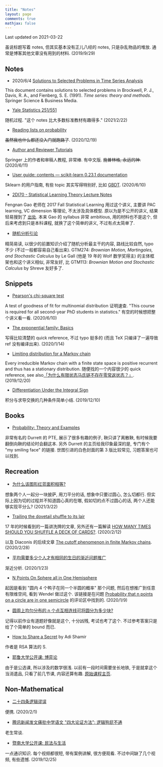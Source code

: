 ```yaml
---
title: "Notes"
layout: page
comments: true
mathjax: false
---
```


Last updated on 2021-03-22

虽说标题写着 notes, 但其实基本没有正儿八经的 notes, 只是杂乱物品的堆放. 通常是博客其他文章没有用到的材料. (2019/9/29)

## Notes

- 2020/6/4 [Solutions to Selected Problems in Time Series
Analysis](https://shiina18.github.io/assets/docs/Solutions%20to%20Selected%20Problems%20in%20Time%20Series%20Analysis.pdf)

This document contains solutions to selected problems in Brockwell, P. J., Davis, R. A., and Fienberg, S. E. (1991). *Time series: theory and methods*. Springer Science & Business Media.

- [Yale Statistics 251/551](https://www.zhihu.com/question/435887518/answer/1710254485)

随机过程. "这个 notes 比大多数标准教材有趣得多." (2021/2/22)

- [Reading lists on probability](https://www.zhihu.com/question/60288185/answer/1634006267)

~~虽然我也什么都还没入门就跑路了~~. (2020/12/19)

- [Author and Reviewer Tutorials](https://www.springer.com/cn/authors-editors/authorandreviewertutorials)

Springer 上的作者和审稿人教程, 非常棒. 有中文版. ~~施普林格, 永远的神.~~ (2020/6/11)

- [User guide: contents — scikit-learn 0.23.1 documentation](https://scikit-learn.org/stable/user_guide.html)

Sklearn 的用户指南, 有些 topic 其实写得特别好, 比如 [GBDT](https://scikit-learn.org/stable/modules/ensemble.html#gradient-tree-boosting). (2020/6/10)

- [2DI70 - Statistical Learning Theory Lecture Notes](https://www.win.tue.nl/~rmcastro/2DI70/files/2DI70_Lecture_Notes.pdf)

Fengnan Gao 老师在 2017 Fall Statistical Learning 用过这个讲义, 主要讲 PAC learning, VC dimension 等理论, 不太涉及具体模型. 原以为是不公开的讲义, 结果轻易搜到了 [出处](https://www.win.tue.nl/~rmcastro/2DI70/). 本来 Gao 的 syllabus 非常 ambitious, 用的材料也不是这个, 但后来考虑到只是本科课程, 就换了这个简单的讲义, 不过有点太简单了. 

- [随机分析引论](http://homepage.fudan.edu.cn/jgying/files/2011/06/%E9%9A%8F%E6%9C%BA%E5%88%86%E6%9E%90%E5%BC%95%E8%AE%BA2015-6.pdf)

精简易读, 以很少的前置知识介绍了随机分析最主干的内容, 路线比较自然, typo 不少 (不过一般都容易自己看出来). GTM274: *Brownian Motion, Martingales, and Stochastic Calculus* by Le Gall (他是 19 年的 Wolf 数学奖得主) 的主体框架也和这个讲义相似, 非常友好, 比 GTM113: *Brownian Motion and Stochastic Calculus* by Shreve 友好多了.

## Snippets

- [Pearson's chi-square test](http://personal.psu.edu/drh20/asymp/fall2006/lectures/ANGELchpt07.pdf)

A test of goodness of fit for multinomial distribution 证明速查. "This course is required for all second-year PhD students in statistics." 有空的时候想把整个讲义看一看. (2020/6/10)

- [The exponential family: Basics](https://people.eecs.berkeley.edu/~jordan/courses/260-spring10/other-readings/chapter8.pdf)

写得比较清楚的 quick reference, 不过 typo 挺多的 (而且 TeX 只编译了一遍导致 ref 没有编译出来). (2020/1/14)

- [Limiting distribution for a Markov chain](http://www.columbia.edu/~ks20/stochastic-I/stochastic-I-MCII.pdf)

Every irreducible Markov chain with a finite state space is positive recurrent and thus has a stationary distribution. 随便找的一个内容很少的 quick reference, see also[「为什么有限状态马氏链不存在零常返状态？」](https://www.zhihu.com/question/361982166/answer/943474143). (2019/12/20)

- [Differentiation Under the Integral Sign](https://planetmath.org/differentiationundertheintegralsign)

积分与求导交换的几种条件简单小结. (2019/12/10)

## Books

- [Probability: Theory and Examples](https://services.math.duke.edu/~rtd/)

非常有名的 Durrett 的 PTE, 展示了很多有趣的例子, 鞅只讲了离散鞅, 有时候我要翻倒向鞅的结论时会翻这本. 另外 Durrett 的主页给我印象最深的是, 专门有个 "my smiling face" 的链接. 世图引进的白色封面的第 3 版比较常见, 习题答案也可以找到.

## Recreation

- [为什么该图形红蓝面积相等?](https://www.zhihu.com/question/447744804/answer/1769560146)

想象两个人一起分一块披萨, 用刀平分的话, 想象中只要过圆心, 怎么切都行. 但实际上因为切的过程并不知道圆心真的在哪, 假如切的点不过圆心的话, 两个人还能够实现平分么? (2021/3/22)

- [Trailing the dovetail shuffle to its lair](https://projecteuclid.org/download/pdf_1/euclid.aoap/1177005705)

17 年的时候看到的一篇讲洗牌的文章, 另外还有一篇解读 [HOW MANY TIMES SHOULD YOU SHUFFLE A DECK OF CARDS?](https://www.dartmouth.edu/~chance/teaching_aids/Mann.pdf). (2020/2/12)

以及 Diaconis 的后续文章 [The cutoff phenomenon in finite Markov chains](https://www.pnas.org/content/pnas/93/4/1659.full.pdf). (2020/2/28)

- [平均需要多少个人才有相同的生日的渐近问题推广](https://www.zhihu.com/question/367513670)

渐近分析. (2020/1/23)

- [N Points On Sphere all in One Hemisphere](https://mathpages.com/home/kmath327/kmath327.htm)

起因是看到 "圆内 4 个鸭子在同一个半圆的概率" 那个问题, 然后在想推广到任意有限维空间, 看到 Wendel 做过这个. 该链接是在问题 [Probability that n points on a circle are in one semicircle](https://math.stackexchange.com/questions/325141/probability-that-n-points-on-a-circle-are-in-one-semicircle) 的评论区中找到的. (2020/1/9)

- [圆周上均匀分布的 n 个点互相连线可将圆分为多少块?](https://www.zhihu.com/question/67970620/answer/259170402)

记得以前作业有道题好像就是这个, 十分凶残, 考试也考了这个. 不过参考答案只是给了个简单的 bound 而已.

- [How to Share a Secret](https://cs.jhu.edu/~sdoshi/crypto/papers/shamirturing.pdf) by Adi Shamir

作者是 RSA 算法的 S.

- [耶鲁大学公开课: 博弈论](http://open.163.com/special/gametheory/)

由于是公选课, 所以涉及的数学很浅. 以前有一段时间需要坐长地铁, 于是就拿这个当消遣品, 只看了前几节课, 内容还算有趣. [原始课程主页](https://oyc.yale.edu/economics/econ-159).

## Non-Mathematical

- [二十四条逻辑谬误](https://zhuanlan.zhihu.com/p/19837940)

便携. (2020/2/1)

- [腾讯新闻发文痛批中学语文 "四大论证方法": 逻辑狗屁不通](https://www.kechuang.org/t/83337)

老生常谈.

- [暨南大学公开课: 民法与生活](https://open.163.com/newview/movie/free?pid=MEFDHUS6H&mid=MEFDJIAH0)

一点通识知识. 每个视频都很短, 带有案例讲解, 很方便观看. 不过中间缺了几个视频, 有些遗憾. (2019/12/25)